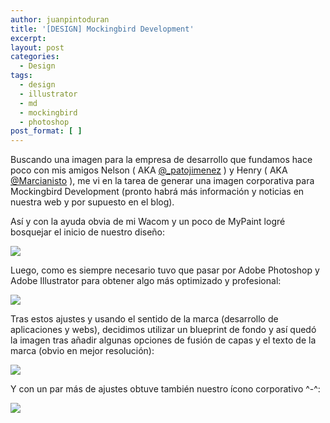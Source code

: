 ```yaml
---
author: juanpintoduran
title: '[DESIGN] Mockingbird Development'
excerpt:
layout: post
categories:
  - Design
tags:
  - design
  - illustrator
  - md
  - mockingbird
  - photoshop
post_format: [ ]
---
```

Buscando una imagen para la empresa de desarrollo que fundamos hace poco con mis amigos Nelson ( AKA [@_patojimenez][1] ) y Henry ( AKA [@Marcianisto][2] ), me vi en la tarea de generar una imagen corporativa para Mockingbird Development (pronto habrá más información y noticias en nuestra web y por supuesto en el blog).

Así y con la ayuda obvia de mi Wacom y un poco de MyPaint logré bosquejar el inicio de nuestro diseño:

[![][4]][4]

Luego, como es siempre necesario tuvo que pasar por Adobe Photoshop y Adobe Illustrator para obtener algo más optimizado y profesional:

[![][5]][5]

Tras estos ajustes y usando el sentido de la marca (desarrollo de aplicaciones y webs), decidimos utilizar un blueprint de fondo y así quedó la imagen tras añadir algunas opciones de fusión de capas y el texto de la marca (obvio en mejor resolución):

[![][6]][6]

Y con un par más de ajustes obtuve también nuestro ícono corporativo ^-^:

[![][7]][7]

 
 [1]: https://twitter.com/#!/_patojimenez
 [2]: https://twitter.com/#!/Marcianisto
 [4]: http://cabargas.com/images/wing-fast-takeoff-Mockingbird.png
 [5]: http://cabargas.com/images/mockingbird-300dpi.png
 [6]: http://cabargas.com/images/banner3.png
 [7]: http://cabargas.com/images/icon.png
